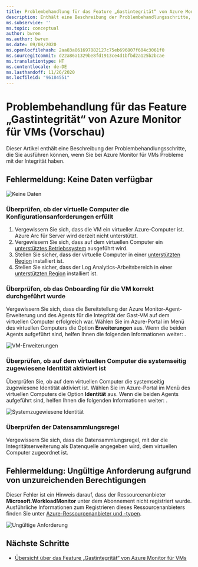 ```yaml
---
title: Problembehandlung für das Feature „Gastintegrität“ von Azure Monitor für VMs (Vorschau)
description: Enthält eine Beschreibung der Problembehandlungsschritte, die Sie ausführen können, wenn Sie bei Azure Monitor für VMs Probleme mit der Integrität haben.
ms.subservice: ''
ms.topic: conceptual
author: bwren
ms.author: bwren
ms.date: 09/08/2020
ms.openlocfilehash: 2aa83a861697882127c75eb696807f604c3061f0
ms.sourcegitcommit: d22a86a1329be8fd1913ce4d1bfbd2a125b2bcae
ms.translationtype: HT
ms.contentlocale: de-DE
ms.lasthandoff: 11/26/2020
ms.locfileid: "96184551"
---
```

# <a name="troubleshoot-azure-monitor-for-vms-guest-health-preview"></a>Problembehandlung für das Feature „Gastintegrität“ von Azure Monitor für VMs (Vorschau)
Dieser Artikel enthält eine Beschreibung der Problembehandlungsschritte, die Sie ausführen können, wenn Sie bei Azure Monitor für VMs Probleme mit der Integrität haben.

## <a name="error-message-that-no-data-is-available"></a>Fehlermeldung: Keine Daten verfügbar 

![Keine Daten](media/vminsights-health-troubleshoot/no-data.png)


### <a name="verify-that-the-virtual-machine-meets-configuration-requirements"></a>Überprüfen, ob der virtuelle Computer die Konfigurationsanforderungen erfüllt

1. Vergewissern Sie sich, dass die VM ein virtueller Azure-Computer ist. Azure Arc für Server wird derzeit nicht unterstützt.
2. Vergewissern Sie sich, dass auf dem virtuellen Computer ein [unterstütztes Betriebssystem](vminsights-health-enable.md?current-limitations.md) ausgeführt wird.
3. Stellen Sie sicher, dass der virtuelle Computer in einer [unterstützten Region](vminsights-health-enable.md?current-limitations.md) installiert ist.
4. Stellen Sie sicher, dass der Log Analytics-Arbeitsbereich in einer [unterstützten Region](vminsights-health-enable.md?current-limitations.md) installiert ist.

### <a name="verify-that-the-vm-is-properly-onboarded"></a>Überprüfen, ob das Onboarding für die VM korrekt durchgeführt wurde
Vergewissern Sie sich, dass die Bereitstellung der Azure Monitor-Agent-Erweiterung und des Agents für die Integrität der Gast-VM auf dem virtuellen Computer erfolgreich war. Wählen Sie im Azure-Portal im Menü des virtuellen Computers die Option **Erweiterungen** aus. Wenn die beiden Agents aufgeführt sind, helfen Ihnen die folgenden Informationen weiter: []().

![VM-Erweiterungen](media/vminsights-health-troubleshoot/extensions.png)

### <a name="verify-the-system-assigned-identity-is-enabled-on-the-virtual-machine"></a>Überprüfen, ob auf dem virtuellen Computer die systemseitig zugewiesene Identität aktiviert ist
Überprüfen Sie, ob auf dem virtuellen Computer die systemseitig zugewiesene Identität aktiviert ist. Wählen Sie im Azure-Portal im Menü des virtuellen Computers die Option **Identität** aus. Wenn die beiden Agents aufgeführt sind, helfen Ihnen die folgenden Informationen weiter: []().

![Systemzugewiesene Identität](media/vminsights-health-troubleshoot/system-identity.png)

### <a name="verify-data-collection-rule"></a>Überprüfen der Datensammlungsregel
Vergewissern Sie sich, dass die Datensammlungsregel, mit der die Integritätserweiterung als Datenquelle angegeben wird, dem virtuellen Computer zugeordnet ist.

## <a name="error-message-for-bad-request-due-to-insufficient-permissions"></a>Fehlermeldung: Ungültige Anforderung aufgrund von unzureichenden Berechtigungen
Dieser Fehler ist ein Hinweis darauf, dass der Ressourcenanbieter **Microsoft.WorkloadMonitor** unter dem Abonnement nicht registriert wurde. Ausführliche Informationen zum Registrieren dieses Ressourcenanbieters finden Sie unter [Azure-Ressourcenanbieter und -typen](../../azure-resource-manager/management/resource-providers-and-types.md#register-resource-provider). 

![Ungültige Anforderung](media/vminsights-health-troubleshoot/bad-request.png)

## <a name="next-steps"></a>Nächste Schritte

- [Übersicht über das Feature „Gastintegrität“ von Azure Monitor für VMs](vminsights-health-overview.md)